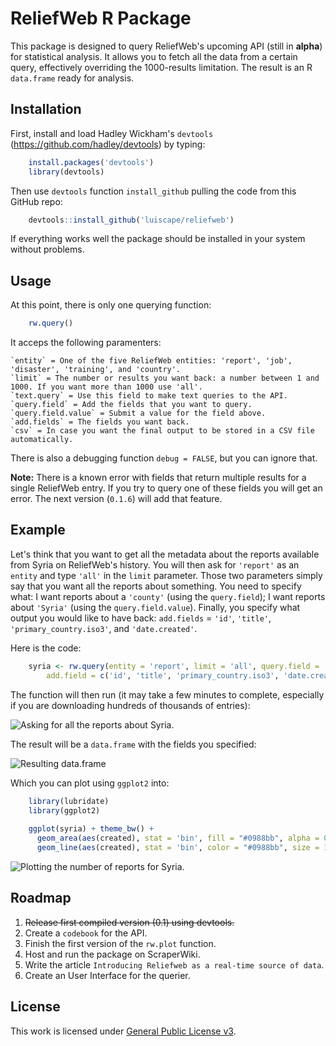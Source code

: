 ReliefWeb R Package
===================

This package is designed to query ReliefWeb's upcoming API (still in __alpha__) for statistical analysis. It allows you to fetch all the data from a certain query, effectively overriding the 1000-results limitation. The result is an R `data.frame` ready for analysis.


Installation
------------

First, install and load Hadley Wickham's `devtools` (https://github.com/hadley/devtools) by typing: 

```r
    install.packages('devtools')
    library(devtools)
```

Then use `devtools` function `install_github` pulling the code from this GitHub repo: 

```r 
    devtools::install_github('luiscape/reliefweb')
```

If everything works well the package should be installed in your system without problems.


Usage
-----

At this point, there is only one querying function:

```r
    rw.query()
```

It acceps the following paramenters:


    `entity` = One of the five ReliefWeb entities: 'report', 'job', 'disaster', 'training', and 'country'. 
    `limit` = The number or results you want back: a number between 1 and 1000. If you want more than 1000 use 'all'.
    `text.query` = Use this field to make text queries to the API.
    `query.field` = Add the fields that you want to query.
    `query.field.value` = Submit a value for the field above. 
    `add.fields` = The fields you want back. 
    `csv` = In case you want the final output to be stored in a CSV file automatically. 

There is also a debugging function `debug = FALSE`, but you can ignore that. 

**Note:** There is a known error with fields that return multiple results for a single ReliefWeb entry. If you try to query one of these fields you will get an error. The next version (`0.1.6`) will add that feature.


Example
-------
Let's think that you want to get all the metadata about the reports available from Syria on ReliefWeb's history. You will then ask for `'report'` as an `entity` and type `'all'` in the `limit` parameter. Those two parameters simply say that you want all the reports about something. You need to specify what: I want reports about a `'county'` (using the `query.field`); I want reports about `'Syria'` (using the `query.field.value`). Finally, you specify what output you would like to have back: `add.fields` = `'id'`, `'title'`, `'primary_country.iso3'`, and `'date.created'`.

Here is the code: 

```r
    syria <- rw.query(entity = 'report', limit = 'all', query.field = 'country', query.field.value = 'Syria', 
        add.field = c('id', 'title', 'primary_country.iso3', 'date.created'))
```
The function will then run (it may take a few minutes to complete, especially if you are downloading hundreds of thousands of entries): 

![Asking for all the reports about Syria.](https://raw.githubusercontent.com/luiscape/reliefweb/master/readme/rw.query-syria.gif)



The result will be a `data.frame` with the fields you specified:

![Resulting data.frame](https://raw.githubusercontent.com/luiscape/reliefweb/master/readme/view-syria.gif)


Which you can plot using `ggplot2` into:

```r
    library(lubridate)
    library(ggplot2)
    
    ggplot(syria) + theme_bw() + 
      geom_area(aes(created), stat = 'bin', fill = "#0988bb", alpha = 0.3) + 
      geom_line(aes(created), stat = 'bin', color = "#0988bb", size = 1.3) 
```

![Plotting the number of reports for Syria.](https://raw.github.com/luiscape/reliefweb-study/master/readme/syria-plot.png)



Roadmap
-------
1. ~~Release first compiled version (0.1) using devtools.~~
2. Create a `codebook` for the API.
3. Finish the first version of the `rw.plot` function. 
4. Host and run the package on ScraperWiki.
5. Write the article `Introducing Reliefweb as a real-time source of data`. 
6. Create an User Interface for the querier. 


License
-------
This work is licensed under [General Public License v3](https://www.gnu.org/copyleft/gpl.html).

